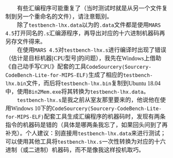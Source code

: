 <font size=4 face=宋体>&emsp;&emsp;有些汇编程序可能重复了（当时测试时就是从另一个文件复制到另一个重命名的文件），请注意甄别。<br>
&emsp;&emsp;除了``testbench-lhx.data``以为的``.data``文件都是使用``MARS 4.5``打开同名的``.s``汇编源程序，再导出对应的十六进制机器码再另存文件得来。<br>
&emsp;&emsp;在使用``MARS 4.5``对``testbench-lhx.s``进行编译时出现了错误（估计是目标机器[CPU型号]的问题），我先在Windows上借助《自己动手写CPU》配套的工具``CodeSourcery(Sourcery-CodeBench-Lite-for-MIPS-ELF)``生成了相应的``testbench-lhx.bin``文件，而后将``testbench-lhx.bin``复制到Ubuntu 18.04中，使用``Bin2Mem.exe``将其转换为``testbench-lhx.data``。<br>
&emsp;&emsp;``testbench-lhx.s``是我之前从室友那里要来的，他说他在使用Windows 10下的``CodeSourcery(Sourcery-CodeBench-Lite-for-MIPS-ELF)``配套工具生成汇编程序的机器码时，发现有两条指令的机器码是错的（具体是哪两条我忘了，如果回头问到了再补充）。个人建议：别直接用``testbench-lhx.data``来进行测试；可以使用其他工具将``testbench-lhx.s``一次性转换为对应的十六进制（或二进制）机器码，而不是像我这样投机取巧。
</font>